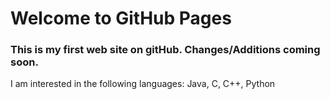 # Welcome to GitHub Pages

### This is my first web site on gitHub.  Changes/Additions coming soon.
I am interested in the following languages:
Java, C, C++, Python




